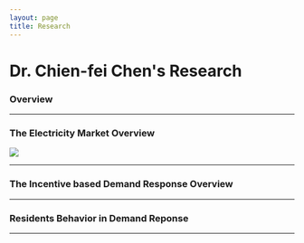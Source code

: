```yaml
---
layout: page
title: Research
---
```

# Dr. Chien-fei Chen's Research #

### Overview

---

### The Electricity Market Overview
<img src="http://mathurl.com/5euwuy.png">

---

### The Incentive based Demand Response Overview

---

### Residents Behavior in Demand Reponse

---



